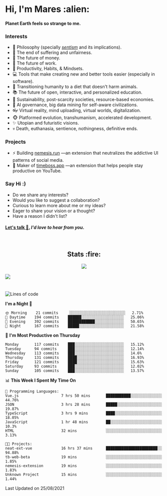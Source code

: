<h1>Hi, I'm Mares :alien:</h1>

#### Planet Earth feels so strange to me.

### **Interests**

- 🌊 Philosophy (specially [_sentism_][sentismmedium] and its implications).
- 🎯 The end of suffering and unfairness.
- 💸 The future of money.
- 💼 The future of work.
- 🧠 Productivity, Habits, & Mindsets.
- 💻 Tools that make creating new and better tools easier (especially in software).
- 🥗 Transitioning humanity to a diet that doesn't harm animals.
- 📚 The future of open, interactive, and personalized education.
- 🌱 Sustainability, post-scarcity societies, resource-based economies.
- 🤖 AI governance, big data mining for self-aware civilizations.
- 👓 Virtual reality, mind uploading, virtual worlds, digitalization.
- 🐵 Platformed evolution, transhumanism, accelerated development.
- ✨ Utopian and futuristic visions.
- 💀 Death, euthanasia, sentience, nothingness, definitive ends.


### **Projects**

- ⚡ Building [nemesis.run](https://nemesis.run) —an extension that neutralizes the addictive UI patterns of social media.
- 💎 Maker of [timeboss.app](https://timeboss.app) —an extension that helps people stay productive on YouTube.


### **Say Hi :)**

- Do we share any interests?
- Would you like to suggest a collaboration?
- Curious to learn more about me or my ideas?
- Eager to share your vision or a thought?
- Have a reason I didn't list?

#### [Let's talk :wave:.](mailto:mareszhar@gmail.com) _I'd love to hear from you_.

[sentismmedium]: https://medium.com/@mareszhar/born-a-prisoner-a-reflection-about-life-its-struggles-and-a-plan-to-escape-d8566ce9b026

<br>

<h2 align="center">Stats :fire:</h2>

<div align="center">
  <img src="https://github-readme-streak-stats.herokuapp.com?user=mareszhar&theme=black-ice&hide_border=true&stroke=FFFFFF15&ring=DF8FFE&fire=DF8FFE&currStreakLabel=DF8FFE&background=1A232A&currStreakNum=86FFAB">
</div>

<!-- Add or remove this: &dates=B1AAB3FF at the end of the streak stats URL if they get bugged and aren't updating -->

<br>

<img src="https://activity-graph.herokuapp.com/graph?username=mareszhar&theme=nord&bg_color=00000000&color=979797&line=DF8FFE&point=00000000&area=true&hide_border=true">

<br>

<h1></h1>

<!--START_SECTION:waka-->
![Lines of code](https://img.shields.io/badge/From%20Hello%20World%20I%27ve%20Written-118776%20lines%20of%20code-blue)

**I'm a Night 🦉** 

```text
🌞 Morning    21 commits     ░░░░░░░░░░░░░░░░░░░░░░░░░   2.71% 
🌆 Daytime    194 commits    ██████░░░░░░░░░░░░░░░░░░░   25.06% 
🌃 Evening    392 commits    ████████████░░░░░░░░░░░░░   50.65% 
🌙 Night      167 commits    █████░░░░░░░░░░░░░░░░░░░░   21.58%

```
📅 **I'm Most Productive on Thursday** 

```text
Monday       117 commits    ███░░░░░░░░░░░░░░░░░░░░░░   15.12% 
Tuesday      94 commits     ███░░░░░░░░░░░░░░░░░░░░░░   12.14% 
Wednesday    113 commits    ███░░░░░░░░░░░░░░░░░░░░░░   14.6% 
Thursday     131 commits    ████░░░░░░░░░░░░░░░░░░░░░   16.93% 
Friday       121 commits    ████░░░░░░░░░░░░░░░░░░░░░   15.63% 
Saturday     93 commits     ███░░░░░░░░░░░░░░░░░░░░░░   12.02% 
Sunday       105 commits    ███░░░░░░░░░░░░░░░░░░░░░░   13.57%

```


📊 **This Week I Spent My Time On** 

```text
💬 Programming Languages: 
Vue.js                   7 hrs 50 mins       ███████████░░░░░░░░░░░░░░   44.76% 
JSON                     3 hrs 28 mins       █████░░░░░░░░░░░░░░░░░░░░   19.87% 
TypeScript               3 hrs 9 mins        ████░░░░░░░░░░░░░░░░░░░░░   18.05% 
JavaScript               1 hr 48 mins        ██░░░░░░░░░░░░░░░░░░░░░░░   10.3% 
HTML                     32 mins             ░░░░░░░░░░░░░░░░░░░░░░░░░   3.13%

🐱‍💻 Projects: 
neat-ext-vue             16 hrs 37 mins      ███████████████████████░░   94.88% 
tb-web-beta              19 mins             ░░░░░░░░░░░░░░░░░░░░░░░░░   1.85% 
nemesis-extension        19 mins             ░░░░░░░░░░░░░░░░░░░░░░░░░   1.83% 
Unknown Project          15 mins             ░░░░░░░░░░░░░░░░░░░░░░░░░   1.44%

```


 Last Updated on 25/08/2021
<!--END_SECTION:waka-->

